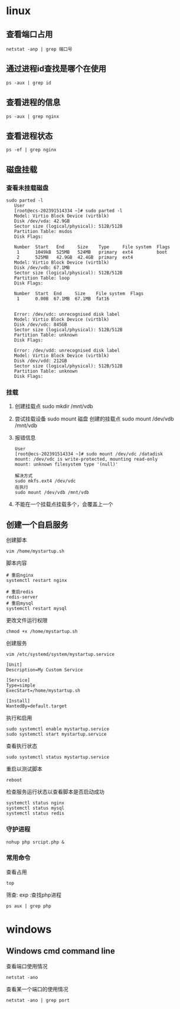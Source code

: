 # linux
## 查看端口占用
```shell
netstat -anp | grep 端口号
```
## 通过进程id查找是哪个在使用
```shell
ps -aux | grep id
```

## 查看进程的信息
```shell
ps -aux | grep nginx
```

## 查看进程状态
```shell
ps -ef | grep nginx
```

## 磁盘挂载
### 查看未挂载磁盘

 ```
 sudo parted -l
    User
    [root@ecs-202391514334 ~]# sudo parted -l
    Model: Virtio Block Device (virtblk)
    Disk /dev/vda: 42.9GB
    Sector size (logical/physical): 512B/512B
    Partition Table: msdos
    Disk Flags: 
    
    Number  Start   End     Size    Type     File system  Flags
     1      1049kB  525MB   524MB   primary  ext4         boot
     2      525MB   42.9GB  42.4GB  primary  ext4
    Model: Virtio Block Device (virtblk)
    Disk /dev/vdb: 67.1MB
    Sector size (logical/physical): 512B/512B
    Partition Table: loop
    Disk Flags: 
    
    Number  Start  End     Size    File system  Flags
     1      0.00B  67.1MB  67.1MB  fat16
    
    
    Error: /dev/vdc: unrecognised disk label
    Model: Virtio Block Device (virtblk)                                      
    Disk /dev/vdc: 845GB
    Sector size (logical/physical): 512B/512B
    Partition Table: unknown
    Disk Flags: 
    
    Error: /dev/vdd: unrecognised disk label
    Model: Virtio Block Device (virtblk)                                      
    Disk /dev/vdd: 212GB
    Sector size (logical/physical): 512B/512B
    Partition Table: unknown
    Disk Flags: 
 ```

### 挂载
1.  创建挂载点
    sudo mkdir /mnt/vdb

2. 尝试挂载设备
   sudo mount 磁盘 创建的挂载点
   sudo mount /dev/vdb /mnt/vdb
3. 报错信息
    ```shell
    User
    [root@ecs-202391514334 ~]# sudo mount /dev/vdc /datadisk
    mount: /dev/vdc is write-protected, mounting read-only
    mount: unknown filesystem type '(null)'
    
    解决方式
    sudo mkfs.ext4 /dev/vdc
    在执行
    sudo mount /dev/vdb /mnt/vdb
    ```
4. 不能在一个挂载点挂载多个，会覆盖上一个

## 创建一个自启服务
创建脚本
```shell
vim /home/mystartup.sh
```
脚本内容
```text
# 重启nginx
systemctl restart nginx

# 重启redis
redis-server
# 重启mysql
systemctl restart mysql
```

更改文件运行权限
```shell
chmod +x /home/mystartup.sh
```

创建服务
```shell
vim /etc/systemd/system/mystartup.service
```
```服务内容
[Unit]
Description=My Custom Service

[Service]
Type=simple
ExecStart=/home/mystartup.sh

[Install]
WantedBy=default.target
```

执行和启用
```shell
sudo systemctl enable mystartup.service
sudo systemctl start mystartup.service
```

查看执行状态
```shell
sudo systemctl status mystartup.service
```

重启以测试脚本
```shell
reboot
```

检查服务运行状态以查看脚本是否启动成功
```shell
systemctl status nginx
systemctl status mysql
systemctl status redis
```

### 守护进程
```shell
nohup php srcipt.php &
```

### 常用命令
查看占用
```shell
top
```
筛查: exp :查找php进程
```shell
ps aux | grep php
```

# windows
##  Windows cmd command line
查看端口使用情况
```shell
netstat -ano
```
查看某一个端口的使用情况
```shell
netstat -ano | grep port
```

